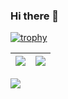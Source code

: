 ### Hi there 👋
[![trophy](https://github-profile-trophy.vercel.app/?username=guohaoyu110&column=9)](https://github.com/guohaoyu110)

| <img align="center" src="https://github-readme-stats.vercel.app/api?username=guohaoyu110&show_icons=true&hide_border=true" /> | <img align="center" src="https://github-readme-streak-stats.herokuapp.com?user=guohaoyu110&hide_border=true&date_format=M%20j%5B%2C%20Y%5D&ring=7EDDCF&fire=7EDDCF" /> |
| ------------------------------------------------------------ | ------------------------------------------------------------ |

![](https://komarev.com/ghpvc/?username=guohaoyu110&color=brightgreen)
